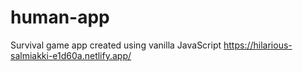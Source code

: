 # human-app
Survival game app created using vanilla JavaScript
https://hilarious-salmiakki-e1d60a.netlify.app/
